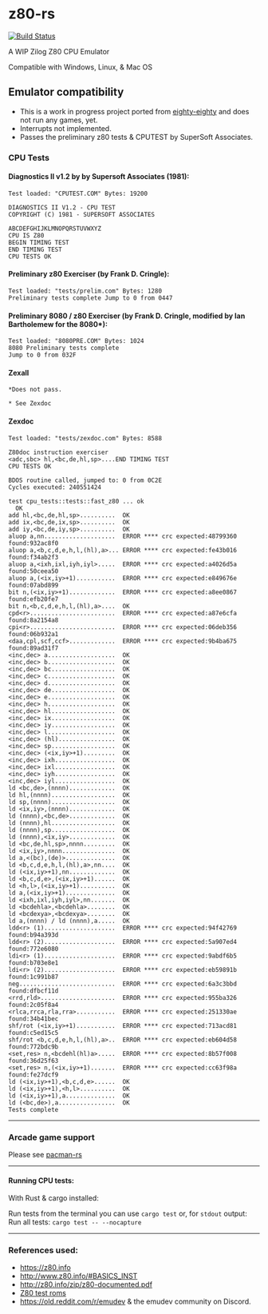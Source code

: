# z80-rs

[![Build Status](https://travis-ci.com/stianeklund/z80-rs.svg?branch-master)](https://travis-ci.com/stianeklund/z80-rs)

A WIP Zilog Z80 CPU Emulator

Compatible with Windows, Linux, & Mac OS

## Emulator compatibility

* This is a work in progress project ported from [eighty-eighty](https://github.com/stianeklund/eighty-eighty) and does not run any games, yet.
* Interrupts not implemented.
* Passes the preliminary z80 tests & CPUTEST by SuperSoft Associates.



### CPU Tests

#### Diagnostics II v1.2 by by Supersoft Associates (1981):

```
Test loaded: "CPUTEST.COM" Bytes: 19200

DIAGNOSTICS II V1.2 - CPU TEST
COPYRIGHT (C) 1981 - SUPERSOFT ASSOCIATES

ABCDEFGHIJKLMNOPQRSTUVWXYZ
CPU IS Z80
BEGIN TIMING TEST
END TIMING TEST
CPU TESTS OK
```

#### Preliminary z80 Exerciser (by Frank D. Cringle):

```
Test loaded: "tests/prelim.com" Bytes: 1280
Preliminary tests complete Jump to 0 from 0447
```

#### Preliminary 8080 / z80 Exerciser (by Frank D. Cringle, modified by Ian Bartholemew for the 8080*):
``` 
Test loaded: "8080PRE.COM" Bytes: 1024
8080 Preliminary tests complete
Jump to 0 from 032F
```

#### Zexall

```
*Does not pass.

* See Zexdoc
```
#### Zexdoc

```
Test loaded: "tests/zexdoc.com" Bytes: 8588

Z80doc instruction exerciser
<adc,sbc> hl,<bc,de,hl,sp>....END TIMING TEST
CPU TESTS OK

BDOS routine called, jumped to: 0 from 0C2E
Cycles executed: 240551424

test cpu_tests::tests::fast_z80 ... ok
  OK
add hl,<bc,de,hl,sp>..........  OK
add ix,<bc,de,ix,sp>..........  OK
add iy,<bc,de,iy,sp>..........  OK
aluop a,nn....................  ERROR **** crc expected:48799360 found:932ac8f0
aluop a,<b,c,d,e,h,l,(hl),a>... ERROR **** crc expected:fe43b016 found:f34ab2f3
aluop a,<ixh,ixl,iyh,iyl>.....  ERROR **** crc expected:a4026d5a found:50ceea50
aluop a,(<ix,iy>+1)...........  ERROR **** crc expected:e849676e found:07abd899
bit n,(<ix,iy>+1).............  ERROR **** crc expected:a8ee0867 found:efb20fe7
bit n,<b,c,d,e,h,l,(hl),a>....  OK
cpd<r>........................  ERROR **** crc expected:a87e6cfa found:8a2154a8
cpi<r>........................  ERROR **** crc expected:06deb356 found:06b932a1
<daa,cpl,scf,ccf>.............  ERROR **** crc expected:9b4ba675 found:89ad31f7
<inc,dec> a...................  OK
<inc,dec> b...................  OK
<inc,dec> bc..................  OK
<inc,dec> c...................  OK
<inc,dec> d...................  OK
<inc,dec> de..................  OK
<inc,dec> e...................  OK
<inc,dec> h...................  OK
<inc,dec> hl..................  OK
<inc,dec> ix..................  OK
<inc,dec> iy..................  OK
<inc,dec> l...................  OK
<inc,dec> (hl)................  OK
<inc,dec> sp..................  OK
<inc,dec> (<ix,iy>+1).........  OK
<inc,dec> ixh.................  OK
<inc,dec> ixl.................  OK
<inc,dec> iyh.................  OK
<inc,dec> iyl.................  OK
ld <bc,de>,(nnnn).............  OK
ld hl,(nnnn)..................  OK
ld sp,(nnnn)..................  OK
ld <ix,iy>,(nnnn).............  OK
ld (nnnn),<bc,de>.............  OK
ld (nnnn),hl..................  OK
ld (nnnn),sp..................  OK
ld (nnnn),<ix,iy>.............  OK
ld <bc,de,hl,sp>,nnnn.........  OK
ld <ix,iy>,nnnn...............  OK
ld a,<(bc),(de)>..............  OK
ld <b,c,d,e,h,l,(hl),a>,nn....  OK
ld (<ix,iy>+1),nn.............  OK
ld <b,c,d,e>,(<ix,iy>+1)......  OK
ld <h,l>,(<ix,iy>+1)..........  OK
ld a,(<ix,iy>+1)..............  OK
ld <ixh,ixl,iyh,iyl>,nn.......  OK
ld <bcdehla>,<bcdehla>........  OK
ld <bcdexya>,<bcdexya>........  OK
ld a,(nnnn) / ld (nnnn),a.....  OK
ldd<r> (1)....................  ERROR **** crc expected:94f42769 found:b94a393d
ldd<r> (2)....................  ERROR **** crc expected:5a907ed4 found:772e6080
ldi<r> (1)....................  ERROR **** crc expected:9abdf6b5 found:b703e8e1
ldi<r> (2)....................  ERROR **** crc expected:eb59891b found:1c991b87
neg...........................  ERROR **** crc expected:6a3c3bbd found:dfbcf11d
<rrd,rld>.....................  ERROR **** crc expected:955ba326 found:2c05f8a4
<rlca,rrca,rla,rra>...........  ERROR **** crc expected:251330ae found:34b41bec
shf/rot (<ix,iy>+1)...........  ERROR **** crc expected:713acd81 found:c5ed15c5
shf/rot <b,c,d,e,h,l,(hl),a>..  ERROR **** crc expected:eb604d58 found:772bdc9b
<set,res> n,<bcdehl(hl)a>.....  ERROR **** crc expected:8b57f008 found:36d25f63
<set,res> n,(<ix,iy>+1).......  ERROR **** crc expected:cc63f98a found:fe27dcf9
ld (<ix,iy>+1),<b,c,d,e>......  OK
ld (<ix,iy>+1),<h,l>..........  OK
ld (<ix,iy>+1),a..............  OK
ld (<bc,de>),a................  OK
Tests complete
```
--- 

### Arcade game support

Please see [pacman-rs](https://github.com/stianeklund/pacman-rs)

---

#### Running CPU tests:

With Rust & cargo installed:

Run tests from the terminal you can use `cargo test` or, for `stdout` output:
Run all tests: `cargo test -- --nocapture`


---

### References used:

* https://z80.info
* http://www.z80.info/#BASICS_INST
* http://z80.info/zip/z80-documented.pdf
* [Z80 test roms](http://mdfs.net/Software/Z80/Exerciser/)
* https://old.reddit.com/r/emudev & the emudev community on Discord.
